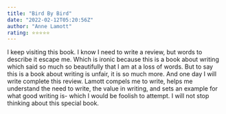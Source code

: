 ```yaml
---
title: "Bird By Bird"
date: "2022-02-12T05:20:56Z"
author: "Anne Lamott"
rating: ⭐⭐⭐⭐⭐
---
```


<style>

</style>


I keep visiting this book. I know I need to write a review, but words to describe it escape me. Which is ironic because this is a book about writing which said so much so beautifully that I am at a loss of words. But to say this is a book about writing is unfair, it is so much more. And one day I will write complete this review. Lamott compels me to write, helps me understand the need to write, the value in writing, and sets an example for what good writing is- which I would be foolish to attempt. I will not stop thinking about this special book. 

